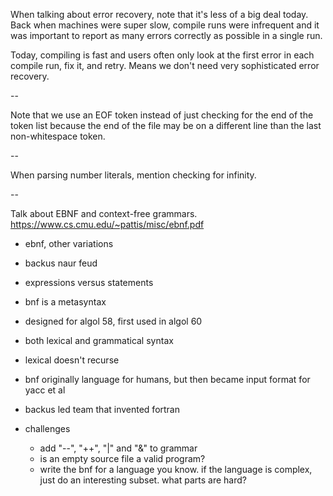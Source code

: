
When talking about error recovery, note that it's less of a big deal today.
Back when machines were super slow, compile runs were infrequent and it was
important to report as many errors correctly as possible in a single run.

Today, compiling is fast and users often only look at the first error in each
compile run, fix it, and retry. Means we don't need very sophisticated error
recovery.

--

Note that we use an EOF token instead of just checking for the end of the token
list because the end of the file may be on a different line than the last
non-whitespace token.

--

When parsing number literals, mention checking for infinity.

--

Talk about EBNF and context-free grammars.
https://www.cs.cmu.edu/~pattis/misc/ebnf.pdf

- ebnf, other variations
- backus naur feud
- expressions versus statements
- bnf is a metasyntax
- designed for algol 58, first used in algol 60
- both lexical and grammatical syntax
- lexical doesn't recurse
- bnf originally language for humans, but then became input format for yacc
  et al
- backus led team that invented fortran

- challenges
  - add "--", "++", "|" and "&" to grammar
  - is an empty source file a valid program?
  - write the bnf for a language you know. if the language is complex, just do
    an interesting subset. what parts are hard?
